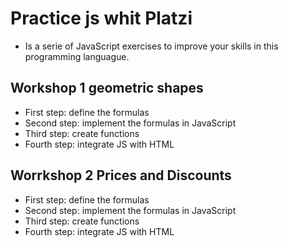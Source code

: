 # Practice js whit Platzi

- Is a serie of JavaScript exercises to improve your skills in this programming languague.

## Workshop 1  geometric shapes
- First step: define the formulas
- Second step: implement the formulas in JavaScript
- Third step: create functions
- Fourth step: integrate JS with HTML

## Worrkshop 2 Prices and Discounts

- First step: define the formulas
- Second step: implement the formulas in JavaScript
- Third step: create functions
- Fourth step: integrate JS with HTML
